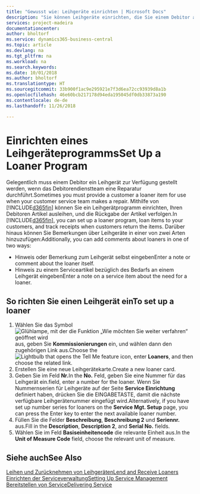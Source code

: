 ```yaml
---
title: "Gewusst wie: Leihgeräte einrichten | Microsoft Docs"
description: "Sie können Leihgeräte einrichten, die Sie einem Debitor ausleihen können, wenn er Serviceartikel im Service hat."
services: project-madeira
documentationcenter: 
author: bholtorf
ms.service: dynamics365-business-central
ms.topic: article
ms.devlang: na
ms.tgt_pltfrm: na
ms.workload: na
ms.search.keywords: 
ms.date: 10/01/2018
ms.author: bholtorf
ms.translationtype: HT
ms.sourcegitcommit: 33b900f1ac9e295921e7f3d6ea72cc93939d8a1b
ms.openlocfilehash: 46e60bcb217178d94eda195045df0db33873a190
ms.contentlocale: de-de
ms.lasthandoff: 11/26/2018

---
```

# <a name="set-up-a-loaner-program"></a><span data-ttu-id="8d358-103">Einrichten eines Leihgeräteprogramms</span><span class="sxs-lookup"><span data-stu-id="8d358-103">Set Up a Loaner Program</span></span>
<span data-ttu-id="8d358-104">Gelegentlich muss einem Debitor ein Leihgerät zur Verfügung gestellt werden, wenn das Debitorendienstteam eine Reparatur durchführt.</span><span class="sxs-lookup"><span data-stu-id="8d358-104">Sometimes you must provide a customer a loaner item for use when your customer service team makes a repair.</span></span> <span data-ttu-id="8d358-105">Mithilfe von [!INCLUDE[d365fin](includes/d365fin_md.md)] können Sie ein Leihgerätprogramm einrichten, Ihren Debitoren Artikel ausleihen, und die Rückgabe der Artikel verfolgen.</span><span class="sxs-lookup"><span data-stu-id="8d358-105">In [!INCLUDE[d365fin](includes/d365fin_md.md)], you can set up a loaner program, loan items to your customers, and track receipts when customers return the items.</span></span> <span data-ttu-id="8d358-106">Darüber hinaus können Sie Bemerkungen über Leihgeräte in einer von zwei Arten hinzuzufügen:</span><span class="sxs-lookup"><span data-stu-id="8d358-106">Additionally, you can add comments about loaners in one of two ways:</span></span>  
  
* <span data-ttu-id="8d358-107">Hinweis oder Bemerkung zum Leihgerät selbst eingeben</span><span class="sxs-lookup"><span data-stu-id="8d358-107">Enter a note or comment about the loaner itself.</span></span>  
* <span data-ttu-id="8d358-108">Hinweis zu einem Serviceartikel bezüglich des Bedarfs an einem Leihgerät eingeben</span><span class="sxs-lookup"><span data-stu-id="8d358-108">Enter a note on a service item about the need for a loaner.</span></span>  

## <a name="to-set-up-a-loaner"></a><span data-ttu-id="8d358-109">So richten Sie einen Leihgerät ein</span><span class="sxs-lookup"><span data-stu-id="8d358-109">To set up a loaner</span></span>  
1. <span data-ttu-id="8d358-110">Wählen Sie das Symbol ![Glühlampe, mit der die Funktion „Wie möchten Sie weiter verfahren“ geöffnet wird](media/ui-search/search_small.png "Wie möchten Sie weiter verfahren?") aus, geben Sie **Kommissionierungen** ein, und wählen dann den zugehörigen Link aus.</span><span class="sxs-lookup"><span data-stu-id="8d358-110">Choose the ![Lightbulb that opens the Tell Me feature](media/ui-search/search_small.png "Tell me what you want to do") icon, enter **Loaners**, and then choose the related link.</span></span>  
2. <span data-ttu-id="8d358-111">Erstellen Sie eine neue Leihgerätekarte.</span><span class="sxs-lookup"><span data-stu-id="8d358-111">Create a new loaner card.</span></span> 
3. <span data-ttu-id="8d358-112">Geben Sie im Feld **Nr.**</span><span class="sxs-lookup"><span data-stu-id="8d358-112">In the **No.**</span></span> <span data-ttu-id="8d358-113">Feld,  geben Sie eine Nummer für das Leihgerät ein.</span><span class="sxs-lookup"><span data-stu-id="8d358-113">field, enter a number for the loaner.</span></span> <span data-ttu-id="8d358-114">Wenn Sie Nummernserien für Leihgeräte auf der Seite **Service Einrichtung** definiert haben, drücken Sie die EINGABETASTE, damit die nächste verfügbare Leihgerätenummer eingefügt wird.</span><span class="sxs-lookup"><span data-stu-id="8d358-114">Alternatively, if you have set up number series for loaners on the **Service Mgt. Setup** page, you can press the Enter key to enter the next available loaner number.</span></span>  
4. <span data-ttu-id="8d358-115">Füllen Sie die Felder **Beschreibung**, **Beschreibung 2** und **Seriennr.** aus.</span><span class="sxs-lookup"><span data-stu-id="8d358-115">Fill in the **Description**, **Description 2**, and **Serial No.** fields.</span></span>  
5. <span data-ttu-id="8d358-116">Wählen Sie im Feld **Basiseinheitencode** die relevante Einheit aus.</span><span class="sxs-lookup"><span data-stu-id="8d358-116">In the **Unit of Measure Code** field, choose the relevant unit of measure.</span></span>  
  
## <a name="see-also"></a><span data-ttu-id="8d358-117">Siehe auch</span><span class="sxs-lookup"><span data-stu-id="8d358-117">See Also</span></span>
[<span data-ttu-id="8d358-118">Leihen und Zurücknehmen von Leihgeräten</span><span class="sxs-lookup"><span data-stu-id="8d358-118">Lend and Receive Loaners</span></span>](service-how-to-lend-receive-loaners.md)  
[<span data-ttu-id="8d358-119">Einrichten der Serviceverwaltung</span><span class="sxs-lookup"><span data-stu-id="8d358-119">Setting Up Service Management</span></span>](service-setup-service.md)  
[<span data-ttu-id="8d358-120">Bereitstellen von Service</span><span class="sxs-lookup"><span data-stu-id="8d358-120">Delivering Service</span></span>](service-deliver-service.md)  


